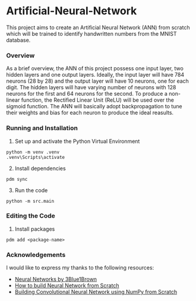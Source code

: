 # Artificial-Neural-Network
This project aims to create an Artificial Neural Network (ANN) from scratch which will be trained to identify handwritten numbers from the MNIST database. 

### Overview

As a brief overview, the ANN of this project possess one input layer, two hidden layers and one output layers. Ideally, the input layer will have 784 neurons (28 by 28) and the output layer will have 10 neurons, one for each digit. The hidden layers will have varying number of neurons with 128 neurons for the first and 64 neurons for the second. To produce a non-linear function, the Rectified Linear Unit (ReLU) will be used over the sigmoid function. The ANN will basically adopt backpropagation to tune their weights and bias for each neuron to produce the ideal reasults. 

### Running and Installation

1. Set up and activate the Python Virtual Environment
```
python -m venv .venv
.venv\Scripts\activate
```

2. Install dependencies
```
pdm sync
```

3. Run the code
```
python -m src.main
```

### Editing the Code

1. Install packages
```
pdm add <package-name>
```

### Acknowledgements
I would like to express my thanks to the following resources:

- [Neural Networks by 3Blue1Brown](https://www.3blue1brown.com/topics/neural-networks)
- [How to build Neural Network from Scratch](https://www.freecodecamp.org/news/building-a-neural-network-from-scratch/)
- [Building Convolutional Neural Network using NumPy from Scratch](https://www.linkedin.com/pulse/building-convolutional-neural-network-using-numpy-from-ahmed-gad)
